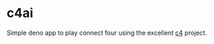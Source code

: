# c4ai

Simple deno app to play connect four using the excellent [c4](https://github.com/kenrick95/c4) project.
